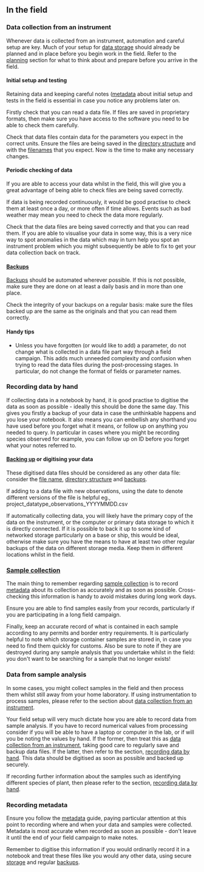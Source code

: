 
## In the field

### Data collection from an instrument

Whenever data is collected from an instrument, automation and careful setup are key. Much of your setup for [data storage](#storing-data) should already be planned and in place before you begin work in the field. Refer to the [planning](#before-you-go) section for what to think about and prepare before you arrive in the field.

#### Initial setup and testing

Retaining data and keeping careful notes ([metadata](#metadata) about initial setup and tests in the field is essential in case you notice any problems later on.

Firstly check that you can read a data file. If files are saved in proprietary formats, then make sure you have access to the software you need to be able to check them carefully.

Check that data files contain data for the parameters you expect in the correct units. Ensure the files are being saved in the [directory structure](#directory-structure) and with the [filenames](#file-naming) that you expect. Now is the time to make any necessary changes.

#### Periodic checking of data

If you are able to access your data whilst in the field, this will give you a great advantage of being able to check files are being saved correctly.

If data is being recorded continuously, it would be good practise to check them at least once a day, or more often if time allows. Events such as bad weather may mean you need to check the data more regularly.

Check that the data files are being saved correctly and that you can read them. If you are able to visualise your data in some way, this is a very nice way to spot anomalies in the data which may in turn help you spot an instrument problem which you might subsequently be able to fix to get your data collection back on track.

#### [Backups](#backing-up-data)

[Backups](#backing-up-data) should be automated wherever possible. If this is not possible, make sure they are done on at least a daily basis and in more than one place.

Check the integrity of your backups on a regular basis: make sure the files backed up are the same as the originals and that you can read them correctly.

#### Handy tips

* Unless you have forgotten (or would like to add) a parameter, do not change what is collected in a data file part way through a field campaign. This adds much unneeded complexity and confusion when trying to read the data files during the post-processing stages. In particular, do not change the format of fields or parameter names.

### Recording data by hand

If collecting data in a notebook by hand, it is good practise to digitise the data as soon as possible - ideally this should be done the same day. This gives you firstly a backup of your data in case the unthinkable happens and you lose your notebook. It also means you can embellish any shorthand you have used before you forget what it means, or follow up on anything you needed to query. In particular in cases where you might be recording species observed for example, you can follow up on ID before you forget what your notes referred to.

#### [Backing up](#backing-up-data) or digitising your data

These digitised data files should be considered as any other data file: consider the [file name](#file-naming), [directory structure](#directory-structure) and [backups](#backing-up-data).

If adding to a data file with new observations, using the date to denote different versions of the file is helpful eg., project_datatype_observations_YYYYMMDD.csv

If automatically collecting data, you will likely have the primary copy of the data on the instrument, or the computer or primary data storage to which it is directly connected. If it is possible to back it up to some kind of networked storage particularly on a base or ship, this would be ideal, otherwise make sure you have the means to have at least two other regular backups of the data on different storage media. Keep them in different locations whilst in the field.

### [Sample collection](#collecting-samples)

The main thing to remember regarding [sample collection](#collecting-samples) is to record [metadata](#metadata) about its collection as accurately and as soon as possible. Cross-checking this information is handy to avoid mistakes during long work days.

Ensure you are able to find samples easily from your records, particularly if you are participating in a long field campaign.

Finally, keep an accurate record of what is contained in each sample according to any permits and border entry requirements. It is particularly helpful to note which storage container samples are stored in, in case you need to find them quickly for customs. Also be sure to note if they are destroyed during any sample analysis that you undertake whilst in the field: you don't want to be searching for a sample that no longer exists!

### Data from sample analysis

In some cases, you might collect samples in the field and then process them whilst still away from your home laboratory. If using instrumentation to process samples, please refer to the section about [data collection from an instrument](#data-collection-from-an-instrument).

Your field setup will very much dictate how you are able to record data from sample analysis. If you have to record numerical values from processing consider if you will be able to have a laptop or computer in the lab, or if will you be noting the values by hand. If the former, then treat this as [data collection from an instrument](#data-collection-from-an-instrument), taking good care to regularly save and backup data files. If the latter, then refer to the section, [recording data by hand](#recording-data-by-hand). This data should be digitised as soon as possible and backed up securely.

If recording further information about the samples such as identifying different species of plant, then please refer to the section, [recording data by hand](#recording-data-by-hand).

### Recording metadata

Ensure you follow the [metadata](#metadata) guide, paying particular attention at this point to recording where and when your data and samples were collected. Metadata is most accurate when recorded as soon as possible - don't leave it until the end of your field campaign to make notes.

Remember to digitise this information if you would ordinarily record it in a notebook and treat these files like you would any other data, using secure [storage](#storing-data) and regular [backups](#backing-up-data).